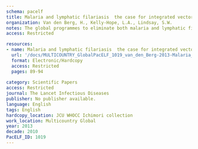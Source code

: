 ```yaml
---
schema: pacelf
title: Malaria and lymphatic filariasis  the case for integrated vector management
organization: Van den Berg, H., Kelly-Hope, L.A., Lindsay, S.W.
notes: The global programmes to eliminate both malaria and lymphatic filariasis are facing operational and technical challenges. Available data show that the use of treated or untreated bednets and indoor residual spraying for malaria control concomitantly reduced filarial rates. In turn, mass drug administration campaigns against lymphatic filariasis can be combined with the distribution of insecticide-treated bednets. Combining these disease control efforts could lead to more efficient use of resources, more accurate attribution of effects, and more effective control of both diseases. Systematic integration requires coordination at all levels, mapping of coendemic areas, and comprehensive monitoring and evaluation.
access: Restricted

resources:
- name: Malaria and lymphatic filariasis  the case for integrated vector management
  url: '/docs/MULTICOUNTRY_GlobalPacELF_1019_van_den_Berg-2013-Malaria_and_lymphati.txt'
  format: Electronic/Hardcopy
  access: Restricted
  pages: 89-94
 
category: Scientific Papers
access: Restricted
journal: The Lancet Infectious Diseases
publisher: No publisher available. 
language: English 
tags: English 
hardcopy_location: JCU WHOCC Ichimori collection
work_location: Multicountry Global
year: 2013
decade: 2010
PacELF_ID: 1019
---
```

